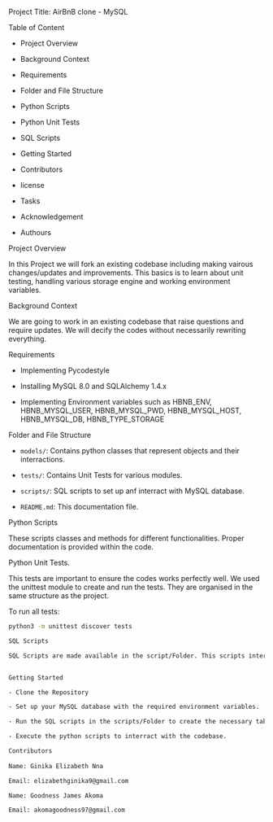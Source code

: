 Project Title: AirBnB clone - MySQL

Table of Content

- Project Overview

- Background Context

- Requirements

- Folder and File Structure

- Python Scripts

- Python Unit Tests

- SQL Scripts

- Getting Started

- Contributors

- license

- Tasks

- Acknowledgement

- Authours

Project Overview

In this Project we will fork an existing codebase including making vairous changes/updates and improvements. This basics is to learn about unit testing, handling various storage engine and working environment variables.


Background Context

We are going to work in an existing codebase that raise questions and require updates. We will decify the codes without necessarily rewriting everything.

Requirements

- Implementing Pycodestyle

- Installing MySQL 8.0 and SQLAlchemy 1.4.x

- Implementing Environment variables such as HBNB_ENV, HBNB_MYSQL_USER, HBNB_MYSQL_PWD, HBNB_MYSQL_HOST, HBNB_MYSQL_DB, HBNB_TYPE_STORAGE

Folder and File Structure

- `models/`: Contains python classes that represent objects and their interractions.

- `tests/`: Contains Unit Tests for various modules.

- `scripts/`: SQL scripts to set up anf interract with MySQL database.

- `README.md`: This documentation file.

Python Scripts

These scripts classes and methods for different functionalities. Proper documentation is provided within the code.

Python Unit Tests.

This tests are important to ensure the codes works perfectly well. We used the unittest module to create and run the tests. They are organised in the same structure as the project.

To run all tests:
```bash
python3 -m unittest discover tests

SQL Scripts

SQL Scripts are made available in the script/Folder. This scripts interract with the MySQL database and are executed on 20.04 LTS using MySQL 8.0.


Getting Started

- Clone the Repository

- Set up your MySQL database with the required environment variables. 

- Run the SQL scripts in the scripts/Folder to create the necessary tables.

- Execute the python scripts to interract with the codebase.

Contributors
 
Name: Ginika Elizabeth Nna

Email: elizabethginika9@gmail.com

Name: Goodness James Akoma

Email: akomagoodness97@gmail.com
